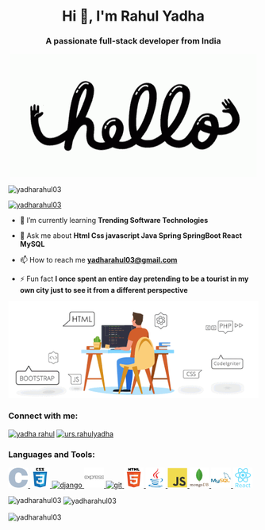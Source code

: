 <h1 align="center">Hi 👋, I'm Rahul Yadha</h1>
<h3 align="center">A passionate full-stack developer from India</h3>
<p align="center">
  <img src="https://github.com/yadharahul03/yadharahul03/blob/main/hello-wave.gif" alt="hello" /> </p>
</p>

<p align="left"> <img src="https://komarev.com/ghpvc/?username=yadharahul03&label=Profile%20views&color=0e75b6&style=flat" alt="yadharahul03" /> </p>

<p align="left"> <a href="https://github.com/ryo-ma/github-profile-trophy"><img src="https://github-profile-trophy.vercel.app/?username=yadharahul03" alt="yadharahul03" /></a> </p>

- 🌱 I’m currently learning **Trending Software Technologies**

- 💬 Ask me about **Html Css javascript Java Spring SpringBoot React MySQL**

- 📫 How to reach me **yadharahul03@gmail.com**

- ⚡ Fun fact **I once spent an entire day pretending to be a tourist in my own city just to see it from a different perspective**
<p align="center"> <img src="https://github.com/yadharahul03/yadharahul03/blob/main/My-work.gif" alt="codergif" /> </p>

<h3 align="left">Connect with me:</h3>
<p align="left">
<a href="https://linkedin.com/in/yadha rahul" target="blank"><img align="center" src="https://raw.githubusercontent.com/rahuldkjain/github-profile-readme-generator/master/src/images/icons/Social/linked-in-alt.svg" alt="yadha rahul" height="30" width="40" /></a>
<a href="https://instagram.com/urs.rahulyadha" target="blank"><img align="center" src="https://raw.githubusercontent.com/rahuldkjain/github-profile-readme-generator/master/src/images/icons/Social/instagram.svg" alt="urs.rahulyadha" height="30" width="40" /></a>
</p>

<h3 align="left">Languages and Tools:</h3>
<p align="left"> <a href="https://www.cprogramming.com/" target="_blank" rel="noreferrer"> <img src="https://raw.githubusercontent.com/devicons/devicon/master/icons/c/c-original.svg" alt="c" width="40" height="40"/> </a> <a href="https://www.w3schools.com/css/" target="_blank" rel="noreferrer"> <img src="https://raw.githubusercontent.com/devicons/devicon/master/icons/css3/css3-original-wordmark.svg" alt="css3" width="40" height="40"/> </a> <a href="https://www.djangoproject.com/" target="_blank" rel="noreferrer"> <img src="https://cdn.worldvectorlogo.com/logos/django.svg" alt="django" width="40" height="40"/> </a> <a href="https://expressjs.com" target="_blank" rel="noreferrer"> <img src="https://raw.githubusercontent.com/devicons/devicon/master/icons/express/express-original-wordmark.svg" alt="express" width="40" height="40"/> </a> <a href="https://git-scm.com/" target="_blank" rel="noreferrer"> <img src="https://www.vectorlogo.zone/logos/git-scm/git-scm-icon.svg" alt="git" width="40" height="40"/> </a> <a href="https://www.w3.org/html/" target="_blank" rel="noreferrer"> <img src="https://raw.githubusercontent.com/devicons/devicon/master/icons/html5/html5-original-wordmark.svg" alt="html5" width="40" height="40"/> </a> <a href="https://www.java.com" target="_blank" rel="noreferrer"> <img src="https://raw.githubusercontent.com/devicons/devicon/master/icons/java/java-original.svg" alt="java" width="40" height="40"/> </a> <a href="https://developer.mozilla.org/en-US/docs/Web/JavaScript" target="_blank" rel="noreferrer"> <img src="https://raw.githubusercontent.com/devicons/devicon/master/icons/javascript/javascript-original.svg" alt="javascript" width="40" height="40"/> </a> <a href="https://www.mongodb.com/" target="_blank" rel="noreferrer"> <img src="https://raw.githubusercontent.com/devicons/devicon/master/icons/mongodb/mongodb-original-wordmark.svg" alt="mongodb" width="40" height="40"/> </a> <a href="https://www.mysql.com/" target="_blank" rel="noreferrer"> <img src="https://raw.githubusercontent.com/devicons/devicon/master/icons/mysql/mysql-original-wordmark.svg" alt="mysql" width="40" height="40"/> </a> <a href="https://reactjs.org/" target="_blank" rel="noreferrer"> <img src="https://raw.githubusercontent.com/devicons/devicon/master/icons/react/react-original-wordmark.svg" alt="react" width="40" height="40"/> </a> </p>

<p><img align="left" src="https://github-readme-stats.vercel.app/api/top-langs?username=yadharahul03&show_icons=true&locale=en&layout=compact" alt="yadharahul03" /></p>

<p>&nbsp;<img align="center" src="https://github-readme-stats.vercel.app/api?username=yadharahul03&show_icons=true&locale=en" alt="yadharahul03" /></p>

<p><img align="center" src="https://github-readme-streak-stats.herokuapp.com/?user=yadharahul03&" alt="yadharahul03" /></p>
